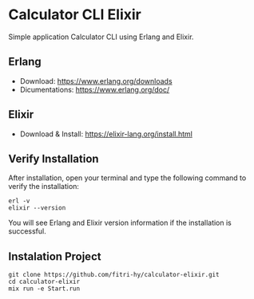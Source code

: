 # Calculator CLI Elixir

Simple application Calculator CLI using Erlang and Elixir.

## Erlang
- Download: https://www.erlang.org/downloads
- Dicumentations: https://www.erlang.org/doc/

## Elixir
- Download & Install: https://elixir-lang.org/install.html

## Verify Installation

After installation, open your terminal and type the following command to verify the installation:

```
erl -v
elixir --version
```

You will see Erlang and Elixir version information if the installation is successful.

## Instalation Project

```
git clone https://github.com/fitri-hy/calculator-elixir.git
cd calculator-elixir
mix run -e Start.run
```
